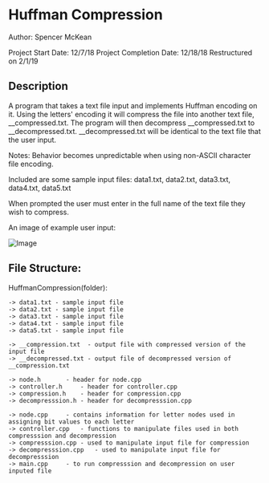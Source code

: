 # Huffman Compression

Author: Spencer McKean

Project Start Date: 	 12/7/18
Project Completion Date: 12/18/18
Restructured on 2/1/19

## Description

A program that takes a text file input and implements Huffman encoding on it.
Using the letters' encoding it will compress the file into another text file, __compressed.txt.
The program will then decompress __compressed.txt to __decompressed.txt. 
__decompressed.txt will be identical to the text file that the user input.



Notes: Behavior becomes unpredictable when using non-ASCII character file encoding.

Included are some sample input files: data1.txt, data2.txt, data3.txt, data4.txt, data5.txt

When prompted the user must enter in the full name of the text file they wish to compress.


An image of example user input:

![Image](https://user-images.githubusercontent.com/42820224/51720024-add4bd00-2000-11e9-902e-19800339786c.PNG)

## File Structure:

HuffmanCompression(folder):

	-> data1.txt - sample input file
	-> data2.txt - sample input file
	-> data3.txt - sample input file
	-> data4.txt - sample input file
	-> data5.txt - sample input file
	
	-> __compression.txt  - output file with compressed version of the input file
	-> __decompressed.txt - output file of decompressed version of __compression.txt

	-> node.h		- header for node.cpp
	-> controller.h		- header for controller.cpp
	-> compression.h	- header for compression.cpp
	-> decompresssion.h	- header for decompresssion.cpp

	-> node.cpp		- contains information for letter nodes used in assigning bit values to each letter
	-> controller.cpp	- functions to manipulate files used in both compresssion and decompression
	-> compresssion.cpp	- used to manipulate input file for compression
	-> decompresssion.cpp	- used to manipulate input file for decompresssion
	-> main.cpp		- to run compresssion and decompression on user inputed file
